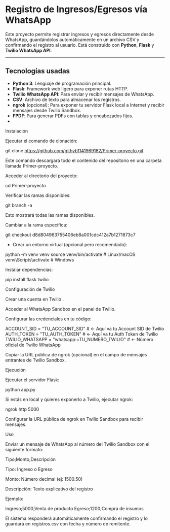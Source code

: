 # Registro de Ingresos/Egresos vía WhatsApp

Este proyecto permite registrar ingresos y egresos directamente desde WhatsApp, guardándolos automáticamente en un archivo CSV y confirmando el registro al usuario. Está construido con **Python**, **Flask** y **Twilio WhatsApp API**.

---

## Tecnologías usadas

- **Python 3**: Lenguaje de programación principal.
- **Flask**: Framework web ligero para exponer rutas HTTP.
- **Twilio WhatsApp API**: Para enviar y recibir mensajes de WhatsApp.
- **CSV**: Archivo de texto para almacenar los registros.
- **ngrok** (opcional): Para exponer tu servidor Flask local a Internet y recibir mensajes desde Twilio Sandbox.
- **FPDF**: Para generar PDFs con tablas y encabezados fijos.
- 
Instalación

Ejecutar el comando de clonación:

git clone https://github.com/githyb1141969182/Primer-proyecto.git


Este comando descargará todo el contenido del repositorio en una carpeta llamada Primer-proyecto.

Acceder al directorio del proyecto:

cd Primer-proyecto


Verificar las ramas disponibles:

git branch -a

Esto mostrará todas las ramas disponibles.

Cambiar a la rama específica:

git checkout d8d804963755406eb8a001cdc412a7b1271873c7

- Crear un entorno virtual (opcional pero recomendado):

python -m venv venv
source venv/bin/activate   # Linux/macOS
venv\Scripts\activate      # Windows


Instalar dependencias:

pip install flask twilio

Configuración de Twilio

Crear una cuenta en Twilio
.

Acceder al WhatsApp Sandbox en el panel de Twilio.

Configurar las credenciales en tu código:

ACCOUNT_SID = "TU_ACCOUNT_SID"       # <- Aquí va tu Account SID de Twilio
AUTH_TOKEN = "TU_AUTH_TOKEN"         # <- Aquí va tu Auth Token de Twilio
TWILIO_WHATSAPP = "whatsapp:+TU_NUMERO_TWILIO"  # <- Número oficial de Twilio WhatsApp


Copiar la URL pública de ngrok (opcional) en el campo de mensajes entrantes de Twilio Sandbox.

Ejecución

Ejecutar el servidor Flask:

python app.py


Si estás en local y quieres exponerlo a Twilio, ejecutar ngrok:

ngrok http 5000


Configurar la URL pública de ngrok en Twilio Sandbox para recibir mensajes.

Uso

Enviar un mensaje de WhatsApp al número del Twilio Sandbox con el siguiente formato:

Tipo;Monto;Descripción


Tipo: Ingreso o Egreso

Monto: Número decimal (ej: 1500.50)

Descripción: Texto explicativo del registro

Ejemplo:

Ingreso;5000;Venta de producto
Egreso;1200;Compra de insumos


El sistema responderá automáticamente confirmando el registro y lo guardará en registros.csv con fecha y número de remitente.


